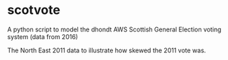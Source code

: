 # scotvote
A python script to model the dhondt AWS Scottish General Election voting system (data from 2016)


The North East 2011 data to illustrate how skewed the 2011 vote was.
